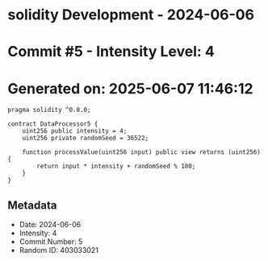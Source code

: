 ﻿# solidity Development - 2024-06-06
# Commit #5 - Intensity Level: 4
# Generated on: 2025-06-07 11:46:12
```solidity
pragma solidity ^0.8.0;

contract DataProcessor5 {
    uint256 public intensity = 4;
    uint256 private randomSeed = 36522;

    function processValue(uint256 input) public view returns (uint256) {
        return input * intensity + randomSeed % 100;
    }
}
```
## Metadata
- Date: 2024-06-06
- Intensity: 4
- Commit Number: 5
- Random ID: 403033021
